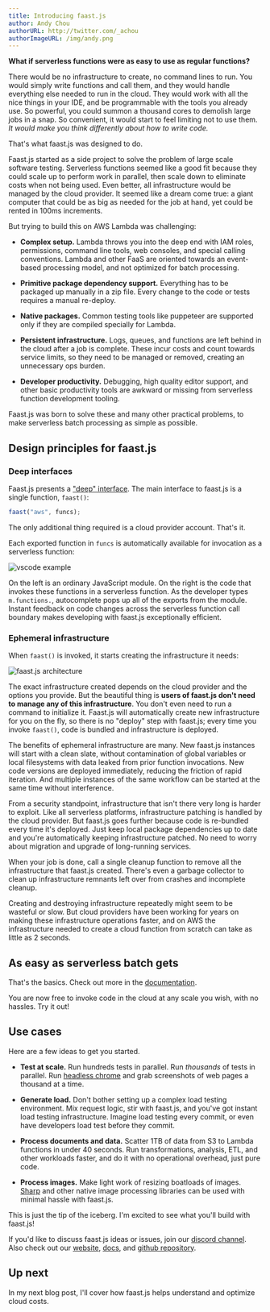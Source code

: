```yaml
---
title: Introducing faast.js
author: Andy Chou
authorURL: http://twitter.com/_achou
authorImageURL: /img/andy.png
---
```


**What if serverless functions were as easy to use as regular functions?**

There would be no infrastructure to create, no command lines to run. You would simply write functions and call them, and they would handle everything else needed to run in the cloud. They would work with all the nice things in your IDE, and be programmable with the tools you already use. So powerful, you could summon a thousand cores to demolish large jobs in a snap. So convenient, it would start to feel limiting not to use them. _It would make you think differently about how to write code._

That's what faast.js was designed to do.

<!--truncate-->

Faast.js started as a side project to solve the problem of large scale software testing. Serverless functions seemed like a good fit because they could scale up to perform work in parallel, then scale down to eliminate costs when not being used. Even better, all infrastructure would be managed by the cloud provider. It seemed like a dream come true: a giant computer that could be as big as needed for the job at hand, yet could be rented in 100ms increments.

But trying to build this on AWS Lambda was challenging:

-   **Complex setup.** Lambda throws you into the deep end with IAM roles, permissions, command line tools, web consoles, and special calling conventions. Lambda and other FaaS are oriented towards an event-based processing model, and not optimized for batch processing.

-   **Primitive package dependency support.** Everything has to be packaged up manually in a zip file. Every change to the code or tests requires a manual re-deploy.

-   **Native packages.** Common testing tools like puppeteer are supported only if they are compiled specially for Lambda.

-   **Persistent infrastructure.** Logs, queues, and functions are left behind in the cloud after a job is complete. These incur costs and count towards service limits, so they need to be managed or removed, creating an unnecessary ops burden.

-   **Developer productivity.** Debugging, high quality editor support, and other basic productivity tools are awkward or missing from serverless function development tooling.

Faast.js was born to solve these and many other practical problems, to make serverless batch processing as simple as possible.

## Design principles for faast.js

### Deep interfaces

Faast.js presents a ["deep" interface](https://web.stanford.edu/~ouster/cgi-bin/cs190-winter18/lecture.php?topic=modularDesign). The main interface to faast.js is a single function, `faast()`:

```typescript
faast("aws", funcs);
```

The only additional thing required is a cloud provider account. That's it.

Each exported function in `funcs` is automatically available for invocation as a serverless function:

![vscode example](assets/vscode-screenshot.png)

On the left is an ordinary JavaScript module. On the right is the code that invokes these functions in a serverless function. As the developer types `m.functions.`, autocomplete pops up all of the exports from the module. Instant feedback on code changes across the serverless function call boundary makes developing with faast.js exceptionally efficient.

### Ephemeral infrastructure

When `faast()` is invoked, it starts creating the infrastructure it needs:

![faast.js architecture](assets/faastjs-architecture-aws.svg)

The exact infrastructure created depends on the cloud provider and the options you provide. But the beautiful thing is **users of faast.js don't need to manage any of this infrastructure**. You don't even need to run a command to initialize it. Faast.js will automatically create new infrastructure for you on the fly, so there is no "deploy" step with faast.js; every time you invoke `faast()`, code is bundled and infrastructure is deployed.

The benefits of ephemeral infrastructure are many. New faast.js instances will start with a clean slate, without contamination of global variables or local filesystems with data leaked from prior function invocations. New code versions are deployed immediately, reducing the friction of rapid iteration. And multiple instances of the same workflow can be started at the same time without interference.

From a security standpoint, infrastructure that isn't there very long is harder to exploit. Like all serverless platforms, infrastructure patching is handled by the cloud provider. But faast.js goes further because code is re-bundled every time it's deployed. Just keep local package dependencies up to date and you're automatically keeping infrastructure patched. No need to worry about migration and upgrade of long-running services.

When your job is done, call a single cleanup function to remove all the infrastructure that faast.js created. There's even a garbage collector to clean up infrastructure remnants left over from crashes and incomplete cleanup.

Creating and destroying infrastructure repeatedly might seem to be wasteful or slow. But cloud providers have been working for years on making these infrastructure operations faster, and on AWS the infrastructure needed to create a cloud function from scratch can take as little as 2 seconds.

## As easy as serverless batch gets

That's the basics. Check out more in the [documentation](https://faastjs.org/docs/introduction).

You are now free to invoke code in the cloud at any scale you wish, with no hassles. Try it out!

## Use cases

Here are a few ideas to get you started.

-   **Test at scale.** Run hundreds tests in parallel. Run _thousands_ of tests in parallel. Run [headless chrome](https://github.com/GoogleChrome/puppeteer) and grab screenshots of web pages a thousand at a time.

-   **Generate load.** Don't bother setting up a complex load testing environment. Mix request logic, stir with faast.js, and you've got instant load testing infrastructure. Imagine load testing every commit, or even have developers load test before they commit.

-   **Process documents and data.** Scatter 1TB of data from S3 to Lambda functions in under 40 seconds. Run transformations, analysis, ETL, and other workloads faster, and do it with no operational overhead, just pure code.

-   **Process images.** Make light work of resizing boatloads of images. [Sharp](https://github.com/lovell/sharp) and other native image processing libraries can be used with minimal hassle with faast.js.

This is just the tip of the iceberg. I'm excited to see what you'll build with faast.js!

If you'd like to discuss faast.js ideas or issues, join our [discord channel](https://discord.gg/F3aqjb3). Also check out our [website](https://faastjs.org), [docs](https://faastjs.org/docs/introduction), and [github repository](https://github.com/faastjs/faast.js).

## Up next

In my next blog post, I'll cover how faast.js helps understand and optimize cloud costs.
